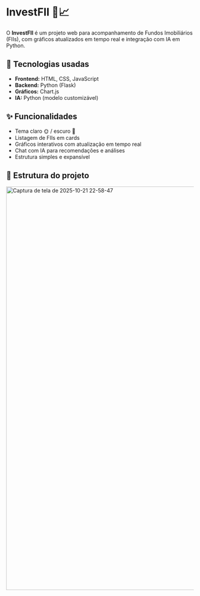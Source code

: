 # InvestFII 💼📈

O **InvestFII** é um projeto web para acompanhamento de Fundos Imobiliários (FIIs), com gráficos atualizados em tempo real e integração com IA em Python.

## 🚀 Tecnologias usadas
- **Frontend:** HTML, CSS, JavaScript
- **Backend:** Python (Flask)
- **Gráficos:** Chart.js
- **IA:** Python (modelo customizável)

## ✨ Funcionalidades
- Tema claro 🌞 / escuro 🌙
- Listagem de FIIs em cards
- Gráficos interativos com atualização em tempo real
- Chat com IA para recomendações e análises
- Estrutura simples e expansível

## 📂 Estrutura do projeto


<img width="1920" height="1080" alt="Captura de tela de 2025-10-21 22-58-47" src="https://github.com/user-attachments/assets/1f33e360-7a1b-48fd-a030-e65788a74536" />
